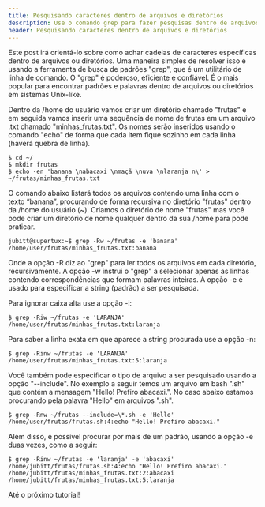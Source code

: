 ```yaml
---
title: Pesquisando caracteres dentro de arquivos e diretórios
description: Use o comando grep para fazer pesquisas dentro de arquivos e diretórios
header: Pesquisando caracteres dentro de arquivos e diretórios
---
```


Este post irá orientá-lo sobre como achar cadeias de caracteres específicas dentro de arquivos ou diretórios. Uma maneira simples de resolver isso é usando a ferramenta de busca de padrões "grep", que é um utilitário de linha de comando. O "grep" é poderoso, eficiente e confiável. É o mais popular para encontrar padrões e palavras dentro de arquivos ou diretórios em sistemas Unix-like.

Dentro da /home do usuário vamos criar um diretório chamado "frutas" e em seguida vamos inserir uma sequência de nome de frutas em um arquivo .txt chamado "minhas_frutas.txt". Os nomes serão inseridos usando o comando "echo" de forma que cada item fique sozinho em cada linha (haverá quebra de linha).

```console
$ cd ~/
$ mkdir frutas
$ echo -en 'banana \nabacaxi \nmaçã \nuva \nlaranja n\' > ~/frutas/minhas_frutas.txt
```

O comando abaixo listará todos os arquivos contendo uma linha com o texto “banana”, procurando de forma recursiva no diretório "frutas" dentro da /home do usuário (~). Criamos o diretório de nome "frutas" mas você pode criar um diretório de nome qualquer dentro da sua /home para pode praticar.

```console
jubitt@supertux:~$ grep -Rw ~/frutas -e 'banana' 
/home/user/frutas/minhas_frutas.txt:banana 
```

Onde a opção -R diz ao "grep" para ler todos os arquivos em cada diretório, recursivamente. A opção -w instrui o "grep" a selecionar apenas as linhas contendo correspondências que formam palavras inteiras. A opção -e é usado para especificar a string (padrão) a ser pesquisada.

Para ignorar caixa alta use a opção -i:

```console
$ grep -Riw ~/frutas -e 'LARANJA' 
/home/user/frutas/minhas_frutas.txt:laranja 
```

Para saber a linha exata em que aparece a string procurada use a opção -n:

```console
$ grep -Rinw ~/frutas -e 'LARANJA' 
/home/user/frutas/minhas_frutas.txt:5:laranja 
```

Você também pode especificar o tipo de arquivo a ser pesquisado usando a opção "--include". No exemplo a seguir temos um arquivo em bash ".sh" que contém a mensagem "Hello! Prefiro abacaxi.". No caso abaixo estamos procurando pela palavra "Hello" em arquivos ".sh".

```console
$ grep -Rnw ~/frutas --include=\*.sh -e 'Hello'
/home/user/frutas/frutas.sh:4:echo "Hello! Prefiro abacaxi."
```

Além disso, é possível procurar por mais de um padrão, usando a opção -e duas vezes, como a seguir:

```console
$ grep -Rinw ~/frutas -e 'laranja' -e 'abacaxi'
/home/jubitt/frutas/frutas.sh:4:echo "Hello! Prefiro abacaxi."
/home/jubitt/frutas/minhas_frutas.txt:2:abacaxi 
/home/jubitt/frutas/minhas_frutas.txt:5:laranja 
```

Até o próximo tutorial!

